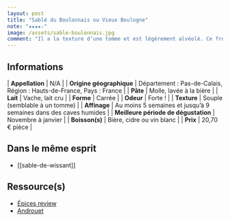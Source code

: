 ```yaml
---
layout: post
title: "Sablé du Boulonnais ou Vieux Boulogne"
note: "★★★★☆"
image: /assets/sable-boulonnais.jpg
comment: "Il a la texture d’une tomme et est légèrement alvéolé. Ce fromage offre un bon caractère grâce à sa croûte lavée à la bière. Son cœur reste plus doux. Bon équilibre en somme ! Je me demande si en cuisson dans un burger… il serait pas top 😉"
---
```


## Informations

| **Appellation** | N/A |
| **Origine géographique** | Département : Pas-de-Calais, Région : Hauts-de-France, Pays : France    |
| **Pâte** | Molle, lavée à la bière |
| **Lait** | Vache, lait cru |
| **Forme** | Carrée |
| **Odeur** | Forte !  |
| **Texture** | Souple (semblable à un tomme) |
| **Affinage** | Au moins 5 semaines et jusqu’à 9 semaines dans des caves humides |
| **Meilleure période de dégustation** | Novembre à janvier |
| **Boisson(s)** | Bière, cidre ou vin blanc |
| **Prix** | 20,70 € pièce |

## Dans le même esprit
* [[sable-de-wissant]]

## Ressource(s)
* [Épices review](https://epices-review.fr/vieux-boulogne/)
* [Androuet](https://androuet.com/Fruit%C3%A9-du-Boulonnais-989.html)